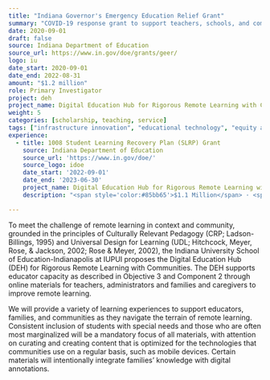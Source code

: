 ```yaml
---
title: "Indiana Governor's Emergency Education Relief Grant"
summary: "COVID-19 response grant to support teachers, schools, and communities."
date: 2020-09-01
draft: false
source: Indiana Department of Education
source_url: https://www.in.gov/doe/grants/geer/
logo: iu
date_start: 2020-09-01
date_end: 2022-08-31
amount: "$1.2 million"
role: Primary Investigator
project: deh
project_name: Digital Education Hub for Rigorous Remote Learning with Communities
weight: 5
categories: [scholarship, teaching, service]
tags: ["infrastructure innovation", "educational technology", "equity and inclusion", "primary investigator"]
experience:
  - title: 1008 Student Learning Recovery Plan (SLRP) Grant
    source: Indiana Department of Education
    source_url: 'https://www.in.gov/doe/'
    source_logo: idoe
    date_start: '2022-09-01'
    date_end: '2023-06-30'
    project_name: Digital Education Hub for Rigorous Remote Learning with Communities
    description: "<span style='color:#85bb65'>$1.1 Million</span> · <span style='color:#741a33'>PI</span> · It Takes A Village: Student Resilience Learning Plan"

---
```


To meet the challenge of remote learning in context and community, grounded in the principles of Culturally Relevant Pedagogy (CRP; Ladson-Billings, 1995) and Universal Design for Learning (UDL; Hitchcock, Meyer, Rose, & Jackson, 2002; Rose & Meyer, 2002), the Indiana University School of Education-Indianapolis at IUPUI proposes the Digital Education Hub (DEH) for Rigorous Remote Learning with Communities. The DEH supports educator capacity as described in Objective 3 and Component 2 through online materials for teachers, administrators and families and caregivers to improve remote learning.

We will provide a variety of learning experiences to support educators, families, and communities as they navigate the terrain of remote learning. Consistent inclusion of students with special needs and those who are often most marginalized will be a mandatory focus of all materials, with attention on curating and creating content that is optimized for the technologies that communities use on a regular basis, such as mobile devices. Certain materials will intentionally integrate families’ knowledge with digital annotations.
